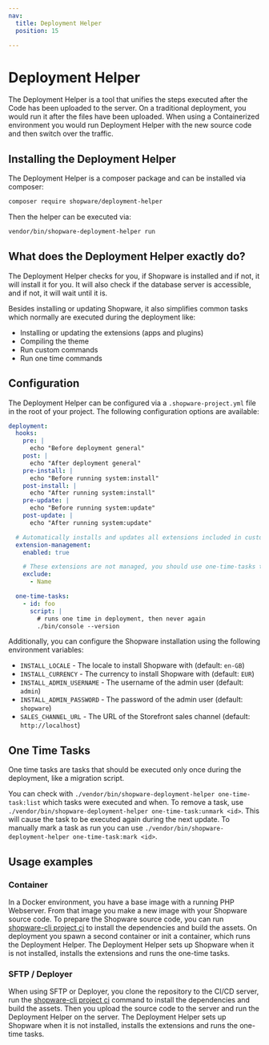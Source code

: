 ```yaml
---
nav:
  title: Deployment Helper
  position: 15

---
```


# Deployment Helper

The Deployment Helper is a tool that unifies the steps executed after the Code has been uploaded to the server.
On a traditional deployment, you would run it after the files have been uploaded. 
When using a Containerized environment you would run Deployment Helper with the new source code and then switch over the traffic.

## Installing the Deployment Helper

The Deployment Helper is a composer package and can be installed via composer:

```bash
composer require shopware/deployment-helper
```

Then the helper can be executed via:

```bash
vendor/bin/shopware-deployment-helper run
```

## What does the Deployment Helper exactly do?

The Deployment Helper checks for you, if Shopware is installed and if not, it will install it for you.
It will also check if the database server is accessible, and if not, it will wait until it is.

Besides installing or updating Shopware, it also simplifies common tasks which normally are executed during the deployment like:

- Installing or updating the extensions (apps and plugins)
- Compiling the theme
- Run custom commands
- Run one time commands

## Configuration

The Deployment Helper can be configured via a `.shopware-project.yml` file in the root of your project.
The following configuration options are available:

```yaml
deployment:
  hooks:
    pre: |
      echo "Before deployment general"
    post: |
      echo "After deployment general"
    pre-install: |
      echo "Before running system:install"
    post-install: |
      echo "After running system:install"
    pre-update: |
      echo "Before running system:update"
    post-update: |
      echo "After running system:update"

  # Automatically installs and updates all extensions included in custom/plugins and custom/apps and composer
  extension-management:
    enabled: true

    # These extensions are not managed, you should use one-time-tasks to manage them
    exclude:
      - Name

  one-time-tasks:
    - id: foo
      script: |
        # runs one time in deployment, then never again
        ./bin/console --version
```

Additionally, you can configure the Shopware installation using the following environment variables:

- `INSTALL_LOCALE` - The locale to install Shopware with (default: `en-GB`)
- `INSTALL_CURRENCY` - The currency to install Shopware with (default: `EUR`)
- `INSTALL_ADMIN_USERNAME` - The username of the admin user (default: `admin`)
- `INSTALL_ADMIN_PASSWORD` - The password of the admin user (default: `shopware`)
- `SALES_CHANNEL_URL` - The URL of the Storefront sales channel (default: `http://localhost`)

## One Time Tasks

One time tasks are tasks that should be executed only once during the deployment, like a migration script.

You can check with `./vendor/bin/shopware-deployment-helper one-time-task:list` which tasks were executed and when.
To remove a task, use `./vendor/bin/shopware-deployment-helper one-time-task:unmark <id>`. This will cause the task to be executed again during the next update.
To manually mark a task as run you can use `./vendor/bin/shopware-deployment-helper one-time-task:mark <id>`.


## Usage examples

### Container

In a Docker environment, you have a base image with a running PHP Webserver.
From that image you make a new image with your Shopware source code.
To prepare the Shopware source code, you can run [shopware-cli project ci](https://sw-cli.fos.gg) to install the dependencies and build the assets.
On deployment you spawn a second container or init a container, which runs the Deployment Helper.
The Deployment Helper sets up Shopware when it is not installed, installs the extensions and runs the one-time tasks.


### SFTP / Deployer

When using SFTP or Deployer, you clone the repository to the CI/CD server, run the [shopware-cli project ci](https://sw-cli.fos.gg) command to install the dependencies and build the assets.
Then you upload the source code to the server and run the Deployment Helper on the server.
The Deployment Helper sets up Shopware when it is not installed, installs the extensions and runs the one-time tasks.
